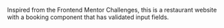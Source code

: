 Inspired from the Frontend Mentor Challenges, this is a restaurant website with a booking component that has validated input fields.
